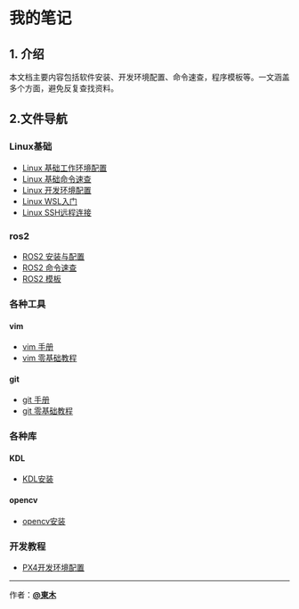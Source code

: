 # 我的笔记
## 1. 介绍
本文档主要内容包括软件安装、开发环境配置、命令速查，程序模板等。一文涵盖多个方面，避免反复查找资料。
## 2.文件导航
###  Linux基础
- [Linux 基础工作环境配置](/linux/Linux_setup.md)
- [Linux 基础命令速查](/linux/Linux_cmd.md)
- [Linux 开发环境配置](/linux/Linux_development.md)
- [Linux WSL入门](/linux/Linux_wsl.md)
- [Linux SSH远程连接](/linux/Linux_ssh.md)
###  ros2
- [ROS2 安装与配置](/ros2/Linux_ros2_installation.md)
- [ROS2 命令速查](/ros2/Linux_ros2_cmd.md)
- [ROS2 模板](/ros2/Linux_ros2_template.md)
### 各种工具
#### vim
- [vim 手册](/tools/vim/Linux_vim.md)
- [vim 零基础教程](/tools/vim/Linux_vim_tutorial.md)
#### git
- [git 手册](/tools/git/Linux_git.md)
- [git 零基础教程](/tools/git/Linux_git_tutorial.md)
### 各种库
#### KDL
- [KDL安装](/lib/kdl/Linux_kdl_installation.md.md)
#### opencv
- [opencv安装](/lib/opencv/Linux_opencv_installation.md)

### 开发教程
- [PX4开发环境配置](/PX4/Linux_px4_install.md)
---
作者：[**@東木**](https://github.com/VictorEastwood)



